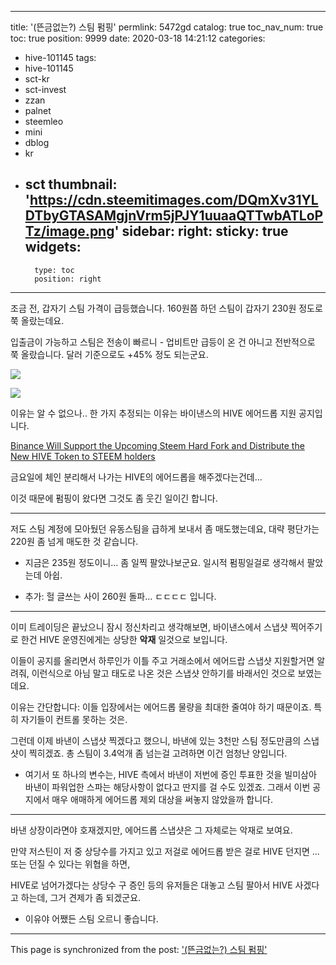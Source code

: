 
---
title: '(뜬금없는?) 스팀 펌핑'
permlink: 5472gd
catalog: true
toc_nav_num: true
toc: true
position: 9999
date: 2020-03-18 14:21:12
categories:
- hive-101145
tags:
- hive-101145
- sct-kr
- sct-invest
- zzan
- palnet
- steemleo
- mini
- dblog
- kr
- sct
thumbnail: 'https://cdn.steemitimages.com/DQmXv31YLDTbyGTASAMgjnVrm5jPJY1uuaaQTTwbATLoPTz/image.png'
sidebar:
    right:
        sticky: true
widgets:
    -
        type: toc
        position: right
---


조금 전, 갑자기 스팀 가격이 급등했습니다.  160원쯤 하던 스팀이 갑자기 230원 정도로 쭉 올랐는데요.

입출금이 가능하고 스팀은 전송이 빠르니 - 업비트만 급등이 온 건 아니고 전반적으로 쭉 올랐습니다. 달러 기준으로도 +45% 정도 되는군요. 

![](https://cdn.steemitimages.com/DQmXv31YLDTbyGTASAMgjnVrm5jPJY1uuaaQTTwbATLoPTz/image.png)
<br>

![](https://cdn.steemitimages.com/DQmVeZDWk2EuHyrtNxC5FfWMSWRR1VGdx4ZeKxncPGsgZ7A/image.png)
<br>

이유는 알 수 없으나.. 한 가지 추정되는 이유는 바이낸스의 HIVE 에어드롭 지원 공지입니다.

[Binance Will Support the Upcoming Steem Hard Fork and Distribute the New HIVE Token to STEEM holders](https://www.binance.com/en/support/articles/360040692692)

금요일에 체인 분리해서 나가는 HIVE의 에어드롭을 해주겠다는건데... 

이것 때문에 펌핑이 왔다면 그것도 좀 웃긴 일이긴 합니다.

---

저도 스팀 계정에 모아뒀던 유동스팀을 급하게 보내서 좀 매도했는데요, 대략 평단가는 220원 좀 넘게 매도한 것 같습니다. 

* 지금은 235원 정도이니... 좀 일찍 팔았나보군요. 일시적 펌핑일걸로 생각해서 팔았는데 아쉽. 

* 추가: 헐 글쓰는 사이 260원 돌파... ㄷㄷㄷㄷ 입니다.

---

이미 트레이딩은 끝났으니 잠시 정신차리고 생각해보면, 바이낸스에서 스냅샷 찍어주기로 한건 HIVE 운영진에게는 상당한 **악재** 일것으로 보입니다.

이들이 공지를 올리면서 하루인가 이틀 주고 거래소에서 에어드랍 스냅샷 지원할거면 알려줘, 이런식으로 아님 말고 태도로 나온 것은 스냅샷 안하기를 바래서인 것으로 보였는데요.

이유는 간단합니다: 이들 입장에서는 에어드롭 물량을 최대한 줄여야 하기 때문이죠. 특히 자기들이 컨트롤 못하는 것은.

그런데 이제 바낸이 스냅샷 찍겠다고 했으니, 바낸에 있는 3천만 스팀 정도만큼의 스냅샷이 찍히겠죠. 총 스팀이 3.4억개 좀 넘는걸 고려하면 이건 엄청난 양입니다. 

* 여기서 또 하나의 변수는, HIVE 측에서 바낸이 저번에 증인 투표한 것을 빌미삼아 바낸이 파워업한 스파는 해당사항이 없다고 딴지를 걸 수도 있겠죠. 그래서 이번 공지에서 매우 애매하게 에어드롭 제외 대상을 써놓지 않았을까 합니다. 

---

바낸 상장이라면야 호재겠지만, 에어드롭 스냅샷은 그 자체로는 악재로 보여요.

만약 저스틴이 저 중 상당수를 가지고 있고 저걸로 에어드롭 받은 걸로 HIVE 던지면 ... 또는 던질 수 있다는 위협을 하면,

HIVE로 넘어가겠다는 상당수 구 증인 등의 유저들은 대놓고 스팀 팔아서 HIVE 사겠다고 하는데, 그거 견제가 좀 되겠군요.

* 이유야 어쨌든 스팀 오르니 좋습니다.

- - -

This page is synchronized from the post: ['(뜬금없는?) 스팀 펌핑'](https://steemit.com/@glory7/5472gd)
